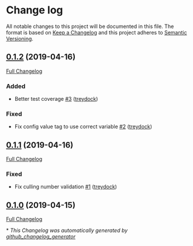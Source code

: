 # Change log

All notable changes to this project will be documented in this file. The format is based on [Keep a Changelog](http://keepachangelog.com/en/1.0.0/) and this project adheres to [Semantic Versioning](http://semver.org).

## [0.1.2](https://github.com/treydock/puppet-module-cachefilesd/tree/0.1.2) (2019-04-16)

[Full Changelog](https://github.com/treydock/puppet-module-cachefilesd/compare/0.1.1...0.1.2)

### Added

- Better test coverage [\#3](https://github.com/treydock/puppet-module-cachefilesd/pull/3) ([treydock](https://github.com/treydock))

### Fixed

- Fix config value tag to use correct variable [\#2](https://github.com/treydock/puppet-module-cachefilesd/pull/2) ([treydock](https://github.com/treydock))

## [0.1.1](https://github.com/treydock/puppet-module-cachefilesd/tree/0.1.1) (2019-04-16)

[Full Changelog](https://github.com/treydock/puppet-module-cachefilesd/compare/0.1.0...0.1.1)

### Fixed

- Fix culling number validation [\#1](https://github.com/treydock/puppet-module-cachefilesd/pull/1) ([treydock](https://github.com/treydock))

## [0.1.0](https://github.com/treydock/puppet-module-cachefilesd/tree/0.1.0) (2019-04-15)

[Full Changelog](https://github.com/treydock/puppet-module-cachefilesd/compare/6c1dc9778c109f26d51341c7bddc6205b50df418...0.1.0)



\* *This Changelog was automatically generated by [github_changelog_generator](https://github.com/skywinder/Github-Changelog-Generator)*

